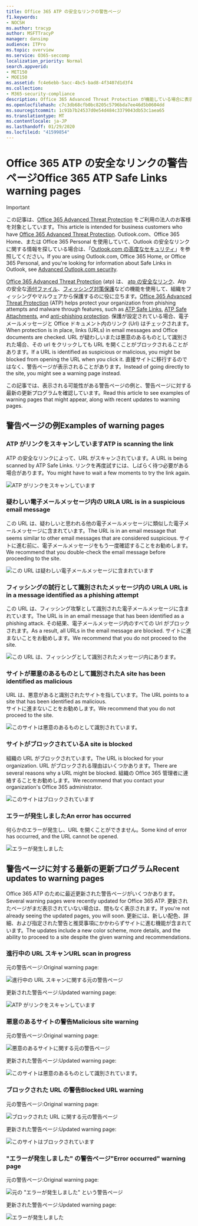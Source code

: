 ```yaml
---
title: Office 365 ATP の安全なリンクの警告ページ
f1.keywords:
- NOCSH
ms.author: tracyp
author: MSFTTracyP
manager: dansimp
audience: ITPro
ms.topic: overview
ms.service: O365-seccomp
localization_priority: Normal
search.appverid:
- MET150
- MOE150
ms.assetid: fc4e6ebb-5acc-4bc5-bad8-4f3407d1d3f4
ms.collection:
- M365-security-compliance
description: Office 365 Advanced Threat Protection が機能している場合に表示される可能性がある警告ページの概要を取得します。
ms.openlocfilehash: c7c3db68cfb0bc8205c5796bda7ee46d5b0604dd
ms.sourcegitcommit: 1c91b7b24537d0e54d484c3379043db53c1aea65
ms.translationtype: MT
ms.contentlocale: ja-JP
ms.lasthandoff: 01/29/2020
ms.locfileid: "41599854"
---
```

# <a name="office-365-atp-safe-links-warning-pages"></a><span data-ttu-id="8c962-103">Office 365 ATP の安全なリンクの警告ページ</span><span class="sxs-lookup"><span data-stu-id="8c962-103">Office 365 ATP Safe Links warning pages</span></span>

> [!IMPORTANT]
> <span data-ttu-id="8c962-104">この記事は、[Office 365 Advanced Threat Protection](office-365-atp.md) をご利用の法人のお客様を対象としています。</span><span class="sxs-lookup"><span data-stu-id="8c962-104">This article is intended for business customers who have [Office 365 Advanced Threat Protection](office-365-atp.md).</span></span> <span data-ttu-id="8c962-105">Outlook.com、Office 365 Home、または Office 365 Personal を使用していて、Outlook の安全なリンクに関する情報を探している場合は、「[Outlook.com の高度なセキュリティ](https://support.office.com/article/882d2243-eab9-4545-a58a-b36fee4a46e2)」を参照してください。</span><span class="sxs-lookup"><span data-stu-id="8c962-105">If you are using Outlook.com, Office 365 Home, or Office 365 Personal, and you're looking for information about Safe Links in Outlook, see [Advanced Outlook.com security](https://support.office.com/article/882d2243-eab9-4545-a58a-b36fee4a46e2).</span></span>

<span data-ttu-id="8c962-106">[Office 365 Advanced Threat Protection](office-365-atp.md) (atp) は、 [atp の安全なリンク](atp-safe-links.md)、Atp の安全な[添付ファイル](atp-safe-attachments.md)、[フィッシング対策保護](anti-phishing-protection.md)などの機能を使用して、組織をフィッシングやマルウェアから保護するのに役に立ちます。</span><span class="sxs-lookup"><span data-stu-id="8c962-106">[Office 365 Advanced Threat Protection](office-365-atp.md) (ATP) helps protect your organization from phishing attempts and malware through features, such as [ATP Safe Links](atp-safe-links.md), [ATP Safe Attachments](atp-safe-attachments.md), and [anti-phishing protection](anti-phishing-protection.md).</span></span> <span data-ttu-id="8c962-107">保護が設定されている場合、電子メールメッセージと Office ドキュメント内のリンク (Url) はチェックされます。</span><span class="sxs-lookup"><span data-stu-id="8c962-107">When protection is in place, links (URLs) in email messages and Office documents are checked.</span></span> <span data-ttu-id="8c962-108">URL が疑わしいまたは悪意のあるものとして識別された場合、その url をクリックしても URL を開くことがブロックされることがあります。</span><span class="sxs-lookup"><span data-stu-id="8c962-108">If a URL is identified as suspicious or malicious, you might be blocked from opening the URL when you click it.</span></span> <span data-ttu-id="8c962-109">直接サイトに移行するのではなく、警告ページが表示されることがあります。</span><span class="sxs-lookup"><span data-stu-id="8c962-109">Instead of going directly to the site, you might see a warning page instead.</span></span> 
  
<span data-ttu-id="8c962-110">この記事では、表示される可能性がある警告ページの例と、警告ページに対する最新の更新プログラムを確認しています。</span><span class="sxs-lookup"><span data-stu-id="8c962-110">Read this article to see examples of warning pages that might appear, along with recent updates to warning pages.</span></span>
  
## <a name="examples-of-warning-pages"></a><span data-ttu-id="8c962-111">警告ページの例</span><span class="sxs-lookup"><span data-stu-id="8c962-111">Examples of warning pages</span></span>

### <a name="atp-is-scanning-the-link"></a><span data-ttu-id="8c962-112">ATP がリンクをスキャンしています</span><span class="sxs-lookup"><span data-stu-id="8c962-112">ATP is scanning the link</span></span>

<span data-ttu-id="8c962-113">ATP の安全なリンクによって、URL がスキャンされています。</span><span class="sxs-lookup"><span data-stu-id="8c962-113">A URL is being scanned by ATP Safe Links.</span></span> <span data-ttu-id="8c962-114">リンクを再度試すには、しばらく待つ必要がある場合があります。</span><span class="sxs-lookup"><span data-stu-id="8c962-114">You might have to wait a few moments to try the link again.</span></span>

![ATP がリンクをスキャンしています](../media/ee8dd5ed-6b91-4248-b054-12b719e8d0ed.png)

### <a name="a-url-is-in-a-suspicious-email-message"></a><span data-ttu-id="8c962-116">疑わしい電子メールメッセージ内の URL</span><span class="sxs-lookup"><span data-stu-id="8c962-116">A URL is in a suspicious email message</span></span>

<span data-ttu-id="8c962-117">この URL は、疑わしいと思われる他の電子メールメッセージに類似した電子メールメッセージに含まれています。</span><span class="sxs-lookup"><span data-stu-id="8c962-117">The URL is in an email message that seems similar to other email messages that are considered suspicious.</span></span> <span data-ttu-id="8c962-118">サイトに進む前に、電子メールメッセージをもう一度確認することをお勧めします。</span><span class="sxs-lookup"><span data-stu-id="8c962-118">We recommend that you double-check the email message before proceeding to the site.</span></span>

![この URL は疑わしい電子メールメッセージに含まれています](../media/33f57923-23e3-4b0f-838b-6ad589ba897b.png)

### <a name="a-url-is-in-a-message-identified-as-a-phishing-attempt"></a><span data-ttu-id="8c962-120">フィッシングの試行として識別されたメッセージ内の URL</span><span class="sxs-lookup"><span data-stu-id="8c962-120">A URL is in a message identified as a phishing attempt</span></span>

<span data-ttu-id="8c962-121">この URL は、フィッシング攻撃として識別された電子メールメッセージに含まれています。</span><span class="sxs-lookup"><span data-stu-id="8c962-121">The URL is in an email message that has been identified as a phishing attack.</span></span> <span data-ttu-id="8c962-122">その結果、電子メールメッセージ内のすべての Url がブロックされます。</span><span class="sxs-lookup"><span data-stu-id="8c962-122">As a result, all URLs in the email message are blocked.</span></span> <span data-ttu-id="8c962-123">サイトに進まないことをお勧めします。</span><span class="sxs-lookup"><span data-stu-id="8c962-123">We recommend that you do not proceed to the site.</span></span>

![この URL は、フィッシングとして識別されたメッセージ内にあります。](../media/6e544a28-0604-4821-aba6-d5a57bb917e5.png)

### <a name="a-site-has-been-identified-as-malicious"></a><span data-ttu-id="8c962-125">サイトが悪意のあるものとして識別された</span><span class="sxs-lookup"><span data-stu-id="8c962-125">A site has been identified as malicious</span></span>

<span data-ttu-id="8c962-126">URL は、悪意があると識別されたサイトを指しています。</span><span class="sxs-lookup"><span data-stu-id="8c962-126">The URL points to a site that has been identified as malicious.</span></span>  <br/> <span data-ttu-id="8c962-127">サイトに進まないことをお勧めします。</span><span class="sxs-lookup"><span data-stu-id="8c962-127">We recommend that you do not proceed to the site.</span></span>

![このサイトは悪意のあるものとして識別されています。](../media/058883c8-23f0-4672-9c1c-66b084796177.png)

### <a name="a-site-is-blocked"></a><span data-ttu-id="8c962-129">サイトがブロックされている</span><span class="sxs-lookup"><span data-stu-id="8c962-129">A site is blocked</span></span>

<span data-ttu-id="8c962-130">組織の URL がブロックされています。</span><span class="sxs-lookup"><span data-stu-id="8c962-130">The URL is blocked for your organization.</span></span> <span data-ttu-id="8c962-131">URL がブロックされる理由はいくつかあります。</span><span class="sxs-lookup"><span data-stu-id="8c962-131">There are several reasons why a URL might be blocked.</span></span> <span data-ttu-id="8c962-132">組織の Office 365 管理者に連絡することをお勧めします。</span><span class="sxs-lookup"><span data-stu-id="8c962-132">We recommend that you contact your organization's Office 365 administrator.</span></span>

![このサイトはブロックされています](../media/6b4bda2d-a1e6-419e-8b10-588e83c3af3f.png)

### <a name="an-error-has-occurred"></a><span data-ttu-id="8c962-134">エラーが発生しました</span><span class="sxs-lookup"><span data-stu-id="8c962-134">An error has occurred</span></span>

<span data-ttu-id="8c962-135">何らかのエラーが発生し、URL を開くことができません。</span><span class="sxs-lookup"><span data-stu-id="8c962-135">Some kind of error has occurred, and the URL cannot be opened.</span></span>

![エラーが発生しました](../media/2f7465a4-1cf4-4c1c-b7d4-3c07e4b795b4.png)

## <a name="recent-updates-to-warning-pages"></a><span data-ttu-id="8c962-137">警告ページに対する最新の更新プログラム</span><span class="sxs-lookup"><span data-stu-id="8c962-137">Recent updates to warning pages</span></span>

<span data-ttu-id="8c962-138">Office 365 ATP のために最近更新された警告ページがいくつかあります。</span><span class="sxs-lookup"><span data-stu-id="8c962-138">Several warning pages were recently updated for Office 365 ATP.</span></span> <span data-ttu-id="8c962-139">更新されたページがまだ表示されていない場合は、間もなく表示されます。</span><span class="sxs-lookup"><span data-stu-id="8c962-139">If you're not already seeing the updated pages, you will soon.</span></span> <span data-ttu-id="8c962-140">更新には、新しい配色、詳細、および指定された警告と推奨事項にかかわらずサイトに進む機能が含まれています。</span><span class="sxs-lookup"><span data-stu-id="8c962-140">The updates include a new color scheme, more details, and the ability to proceed to a site despite the given warning and recommendations.</span></span>

### <a name="url-scan-in-progress"></a><span data-ttu-id="8c962-141">進行中の URL スキャン</span><span class="sxs-lookup"><span data-stu-id="8c962-141">URL scan in progress</span></span>

<span data-ttu-id="8c962-142">元の警告ページ:</span><span class="sxs-lookup"><span data-stu-id="8c962-142">Original warning page:</span></span>

![進行中の URL スキャンに関する元の警告ページ](../media/04368763-763f-43d6-94a4-a48291d36893.png)

<span data-ttu-id="8c962-144">更新された警告ページ:</span><span class="sxs-lookup"><span data-stu-id="8c962-144">Updated warning page:</span></span>

![ATP がリンクをスキャンしています](../media/ee8dd5ed-6b91-4248-b054-12b719e8d0ed.png)

### <a name="malicious-site-warning"></a><span data-ttu-id="8c962-146">悪意のあるサイトの警告</span><span class="sxs-lookup"><span data-stu-id="8c962-146">Malicious site warning</span></span>

<span data-ttu-id="8c962-147">元の警告ページ:</span><span class="sxs-lookup"><span data-stu-id="8c962-147">Original warning page:</span></span>

![悪意のあるサイトに関する元の警告ページ](../media/b9efda09-6dd8-46ef-82cb-56e4d538b8f5.png)

<span data-ttu-id="8c962-149">更新された警告ページ:</span><span class="sxs-lookup"><span data-stu-id="8c962-149">Updated warning page:</span></span>

![このサイトは悪意のあるものとして識別されています。](../media/058883c8-23f0-4672-9c1c-66b084796177.png)

### <a name="blocked-url-warning"></a><span data-ttu-id="8c962-151">ブロックされた URL の警告</span><span class="sxs-lookup"><span data-stu-id="8c962-151">Blocked URL warning</span></span>

<span data-ttu-id="8c962-152">元の警告ページ:</span><span class="sxs-lookup"><span data-stu-id="8c962-152">Original warning page:</span></span>

![ブロックされた URL に関する元の警告ページ](../media/3d6ba028-30bf-45fc-958e-d3aad3defc83.png)

<span data-ttu-id="8c962-154">更新された警告ページ:</span><span class="sxs-lookup"><span data-stu-id="8c962-154">Updated warning page:</span></span>

![このサイトはブロックされています](../media/6b4bda2d-a1e6-419e-8b10-588e83c3af3f.png)

### <a name="error-occurred-warning-page"></a><span data-ttu-id="8c962-156">"エラーが発生しました" の警告ページ</span><span class="sxs-lookup"><span data-stu-id="8c962-156">"Error occurred" warning page</span></span>

<span data-ttu-id="8c962-157">元の警告ページ:</span><span class="sxs-lookup"><span data-stu-id="8c962-157">Original warning page:</span></span>

![元の "エラーが発生しました" という警告ページ](../media/9aaa4383-2f23-48be-bdaa-8efbcb2acc70.png)

<span data-ttu-id="8c962-159">更新された警告ページ:</span><span class="sxs-lookup"><span data-stu-id="8c962-159">Updated warning page:</span></span>

![エラーが発生しました](../media/2f7465a4-1cf4-4c1c-b7d4-3c07e4b795b4.png)
   
